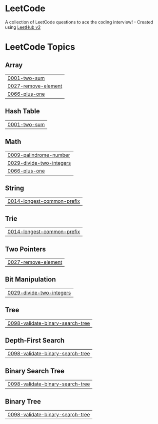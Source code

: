 # LeetCode
A collection of LeetCode questions to ace the coding interview! - Created using [LeetHub v2](https://github.com/arunbhardwaj/LeetHub-2.0)

<!---LeetCode Topics Start-->
# LeetCode Topics
## Array
|  |
| ------- |
| [0001-two-sum](https://github.com/72730882/LeetCode/tree/master/0001-two-sum) |
| [0027-remove-element](https://github.com/72730882/LeetCode/tree/master/0027-remove-element) |
| [0066-plus-one](https://github.com/72730882/LeetCode/tree/master/0066-plus-one) |
## Hash Table
|  |
| ------- |
| [0001-two-sum](https://github.com/72730882/LeetCode/tree/master/0001-two-sum) |
## Math
|  |
| ------- |
| [0009-palindrome-number](https://github.com/72730882/LeetCode/tree/master/0009-palindrome-number) |
| [0029-divide-two-integers](https://github.com/72730882/LeetCode/tree/master/0029-divide-two-integers) |
| [0066-plus-one](https://github.com/72730882/LeetCode/tree/master/0066-plus-one) |
## String
|  |
| ------- |
| [0014-longest-common-prefix](https://github.com/72730882/LeetCode/tree/master/0014-longest-common-prefix) |
## Trie
|  |
| ------- |
| [0014-longest-common-prefix](https://github.com/72730882/LeetCode/tree/master/0014-longest-common-prefix) |
## Two Pointers
|  |
| ------- |
| [0027-remove-element](https://github.com/72730882/LeetCode/tree/master/0027-remove-element) |
## Bit Manipulation
|  |
| ------- |
| [0029-divide-two-integers](https://github.com/72730882/LeetCode/tree/master/0029-divide-two-integers) |
## Tree
|  |
| ------- |
| [0098-validate-binary-search-tree](https://github.com/72730882/LeetCode/tree/master/0098-validate-binary-search-tree) |
## Depth-First Search
|  |
| ------- |
| [0098-validate-binary-search-tree](https://github.com/72730882/LeetCode/tree/master/0098-validate-binary-search-tree) |
## Binary Search Tree
|  |
| ------- |
| [0098-validate-binary-search-tree](https://github.com/72730882/LeetCode/tree/master/0098-validate-binary-search-tree) |
## Binary Tree
|  |
| ------- |
| [0098-validate-binary-search-tree](https://github.com/72730882/LeetCode/tree/master/0098-validate-binary-search-tree) |
<!---LeetCode Topics End-->